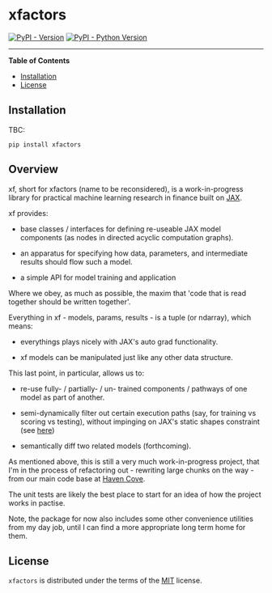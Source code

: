 # xfactors

[![PyPI - Version](https://img.shields.io/pypi/v/xfactors.svg)](https://pypi.org/project/xfactors)
[![PyPI - Python Version](https://img.shields.io/pypi/pyversions/xfactors.svg)](https://pypi.org/project/xfactors)

-----

**Table of Contents**

- [Installation](#installation)
- [License](#license)

## Installation

TBC:

```console
pip install xfactors
```

## Overview

xf, short for xfactors (name to be reconsidered), is a work-in-progress library for practical machine learning research in finance built on [JAX](https://jax.readthedocs.io/en/latest/index.html).

xf provides:

- base classes / interfaces for defining re-useable JAX model components (as nodes in directed acyclic computation graphs).

- an apparatus for specifying how data, parameters, and intermediate results should flow such a model.

- a simple API for model training and application

Where we obey, as much as possible, the maxim that 'code that is read together should be written together'.

Everything in xf - models, params, results - is a tuple (or ndarray), which means:

- everythings plays nicely with JAX's auto grad functionality.

- xf models can be manipulated just like any other data structure.

This last point, in particular, allows us to:

- re-use fully- / partially- / un- trained components / pathways of one model as part of another.

- semi-dynamically filter out certain execution paths (say, for training vs scoring vs testing), without impinging on JAX's static shapes constraint (see [here](https://jax.readthedocs.io/en/latest/errors.html#jax.errors.UnexpectedTracerError))

- semantically diff two related models (forthcoming).

As mentioned above, this is still a very much work-in-progress project, that I'm in the process of refactoring out - rewriting large chunks on the way - from our main code base at [Haven Cove](https://havencove.com/).

The unit tests are likely the best place to start for an idea of how the project works in pactise.

Note, the package for now also includes some other convenience utilities from my day job, until I can find a more appropriate long term home for them.

## License

`xfactors` is distributed under the terms of the [MIT](https://spdx.org/licenses/MIT.html) license.
